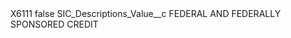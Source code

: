 <?xml version="1.0" encoding="UTF-8"?>
<CustomMetadata xmlns="http://soap.sforce.com/2006/04/metadata" xmlns:xsi="http://www.w3.org/2001/XMLSchema-instance" xmlns:xsd="http://www.w3.org/2001/XMLSchema">
    <label>X6111</label>
    <protected>false</protected>
    <values>
        <field>SIC_Descriptions_Value__c</field>
        <value xsi:type="xsd:string">FEDERAL AND FEDERALLY SPONSORED CREDIT</value>
    </values>
</CustomMetadata>
